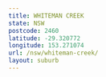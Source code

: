 ```yaml
---
title: WHITEMAN CREEK
state: NSW
postcode: 2460
latitude: -29.320772
longitude: 153.271074
url: /nsw/whiteman-creek/
layout: suburb
---
```


